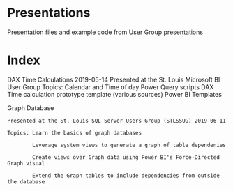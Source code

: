 # Presentations
Presentation files and example code from User Group presentations

# Index
DAX Time Calculations 2019-05-14
    Presented at the St. Louis Microsoft BI User Group
    Topics: Calendar and Time of day Power Query scripts
            DAX Time calculation prototype template (various sources)
            Power BI Templates

Graph Database

    Presented at the St. Louis SQL Server Users Group (STLSSUG) 2019-06-11
    
    Topics: Learn the basics of graph databases 
    
            Leverage system views to generate a graph of table dependenies
            
            Create views over Graph data using Power BI's Force-Directed Graph visual
            
            Extend the Graph tables to include dependencies from outside the database
